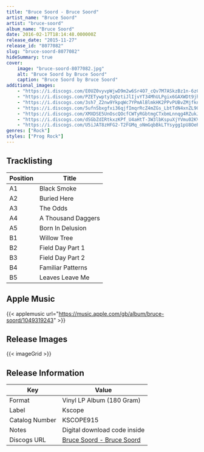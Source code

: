 ```yaml
---
title: "Bruce Soord - Bruce Soord"
artist_name: "Bruce Soord"
artist: "bruce-soord"
album_name: "Bruce Soord"
date: 2016-02-17T18:14:48.000000Z
release_date: "2015-11-27"
release_id: "8077082"
slug: "bruce-soord-8077082"
hideSummary: true
cover:
    image: "bruce-soord-8077082.jpg"
    alt: "Bruce Soord by Bruce Soord"
    caption: "Bruce Soord by Bruce Soord"
additional_images:
    - "https://i.discogs.com/E0UZ0vyvpWjwD9m2w6Sr4O7_cQv7M7ASkzBz1n-6zGs/rs:fit/g:sm/q:90/h:596/w:600/czM6Ly9kaXNjb2dz/LWRhdGFiYXNlLWlt/YWdlcy9SLTgwNzcw/ODItMTQ1NDY5OTkw/MS00Mzg3LmpwZWc.jpeg"
    - "https://i.discogs.com/PZETywpty3qOztiJlIjvYT34MhULPgix6GAXWDt9jh8/rs:fit/g:sm/q:90/h:594/w:600/czM6Ly9kaXNjb2dz/LWRhdGFiYXNlLWlt/YWdlcy9SLTgwNzcw/ODItMTQ1NDY5OTkw/Ni01NTQ0LmpwZWc.jpeg"
    - "https://i.discogs.com/3sh7_Z2nw9YkpqWc7YPmAlBlmkHK2PPvPUBvZMjfknY/rs:fit/g:sm/q:90/h:600/w:597/czM6Ly9kaXNjb2dz/LWRhdGFiYXNlLWlt/YWdlcy9SLTgwNzcw/ODItMTU3ODUyMzE0/Mi01NDE4LmpwZWc.jpeg"
    - "https://i.discogs.com/5ufnSbxgfxi36qjfImqrRcZ4mZGs_LbtTdN4xnZL9OU/rs:fit/g:sm/q:90/h:600/w:589/czM6Ly9kaXNjb2dz/LWRhdGFiYXNlLWlt/YWdlcy9SLTgwNzcw/ODItMTU3ODUyMzE0/Ny0xODUzLmpwZWc.jpeg"
    - "https://i.discogs.com/XMXDSE5UnOscQOcfCWTyRGbtmgCTxbmLnnqg4RZukJM/rs:fit/g:sm/q:90/h:600/w:599/czM6Ly9kaXNjb2dz/LWRhdGFiYXNlLWlt/YWdlcy9SLTgwNzcw/ODItMTU3ODUyMzE1/Ni04NjQ3LmpwZWc.jpeg"
    - "https://i.discogs.com/dSGbZdIRtkxzKPf_U4aHtT-3W3lbKspuXjYVmu02KVY/rs:fit/g:sm/q:90/h:301/w:600/czM6Ly9kaXNjb2dz/LWRhdGFiYXNlLWlt/YWdlcy9SLTgwNzcw/ODItMTU3ODUyMzE2/Ny0zNTk0LmpwZWc.jpeg"
    - "https://i.discogs.com/U5iJAT8zHFG2-T2FGMq_oNmGqbBkLTYsygg1pU8OeRE/rs:fit/g:sm/q:90/h:599/w:600/czM6Ly9kaXNjb2dz/LWRhdGFiYXNlLWlt/YWdlcy9SLTgwNzcw/ODItMTU3ODUyMzE3/OC0xOTcwLmpwZWc.jpeg"
genres: ["Rock"]
styles: ["Prog Rock"]
---
```



    
    


## Tracklisting
| Position | Title |
|----------|--------|
| A1 | Black Smoke |
| A2 | Buried Here |
| A3 | The Odds |
| A4 | A Thousand Daggers |
| A5 | Born In Delusion |
| B1 | Willow Tree |
| B2 | Field Day Part 1 |
| B3 | Field Day Part 2 |
| B4 | Familiar Patterns |
| B5 | Leaves Leave Me |


## Apple Music
{{< applemusic url="https://music.apple.com/gb/album/bruce-soord/1049319243" >}}<br>



## Release Images
{{< imageGrid >}}

## Release Information
|  Key           | Value                                                |
| ---------------| ---------------------------------------------------- |
| Format         | Vinyl LP Album (180 Gram) |
| Label          | Kscope |
| Catalog Number | KSCOPE915 |
| Notes | Digital download code inside |
| Discogs URL    | [Bruce Soord - Bruce Soord](https://www.discogs.com/release/8077082-Bruce-Soord-Bruce-Soord) |

